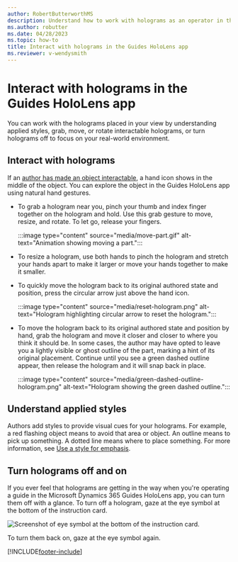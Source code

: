 ```yaml
---
author: RobertButterworthMS
description: Understand how to work with holograms as an operator in the Dynamics 365 Guides HoloLens app
ms.author: robutter
ms.date: 04/28/2023
ms.topic: how-to
title: Interact with holograms in the Guides HoloLens app
ms.reviewer: v-wendysmith
---
```


# Interact with holograms in the Guides HoloLens app

You can work with the holograms placed in your view by understanding applied styles, grab, move, or rotate interactable holograms, or turn holograms off to focus on your real-world environment.

## Interact with holograms

If an [author has made an object interactable](hololens-app-interact-3D.md), a hand icon shows in the middle of the object. You can explore the object in the Guides HoloLens app using natural hand gestures.

- To grab a hologram near you, pinch your thumb and index finger together on the hologram and hold. Use this grab gesture to move, resize, and rotate. To let go, release your fingers.

  :::image type="content" source="media/move-part.gif" alt-text="Animation showing moving a part.":::

- To resize a hologram, use both hands to pinch the hologram and stretch your hands apart to make it larger or move your hands together to make it smaller.

- To quickly move the hologram back to its original authored state and position, press the circular arrow just above the hand icon.
  <!-- Say "Guides, Reset Step" to move all objects back to their starting positions. -->

  :::image type="content" source="media/reset-hologram.png" alt-text="Hologram highlighting circular arrow to reset the hologram.":::

- To move the hologram back to its original authored state and position by hand, grab the hologram and move it closer and closer to where you think it should be. In some cases, the author may have opted to leave you a lightly visible or ghost outline of the part, marking a hint of its original placement. Continue until you see a green dashed outline appear, then release the hologram and it will snap back in place.

  :::image type="content" source="media/green-dashed-outline-hologram.png" alt-text="Hologram showing the green dashed outline.":::

## Understand applied styles

Authors add styles to provide visual cues for your holograms. For example, a red flashing object means to avoid that area or object. An outline means to pick up something. A dotted line means where to place something. For more information, see [Use a style for emphasis](hololens-app-styles.md).

## Turn holograms off and on

If you ever feel that holograms are getting in the way when you're operating a guide in the Microsoft Dynamics 365 Guides HoloLens app, you can turn them off with a glance. To turn off a hologram, gaze at the eye symbol at the bottom of the instruction card.

![Screenshot of eye symbol at the bottom of the instruction card.](media/turn-off-holograms.jpg "Screenshot of eye symbol at the bottom of the instruction card")

To turn them back on, gaze at the eye symbol again.

[!INCLUDE[footer-include](../includes/footer-banner.md)]
